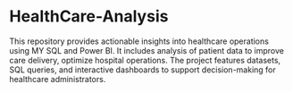# HealthCare-Analysis
This repository provides actionable insights into healthcare operations using MY SQL and Power BI. It includes analysis of patient data to improve care delivery, optimize hospital operations. The project features datasets, SQL queries, and interactive dashboards to support decision-making for healthcare administrators.
